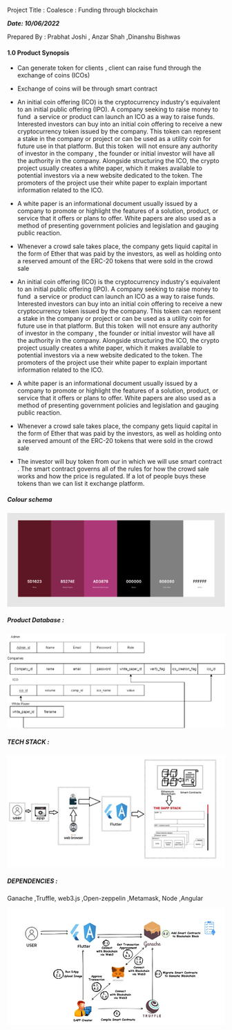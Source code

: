 Project Title : Coalesce : Funding through blockchain


***Date: 10/06/2022***                                  

Prepared By : Prabhat Joshi , Anzar Shah ,Dinanshu Bishwas

#### 1.0 Product Synopsis 
- Can generate token for clients , client can raise fund through the exchange of coins (ICOs)
- Exchange of coins will be through smart contract
- An initial coin offering (ICO) is the cryptocurrency industry's equivalent to an initial public offering (IPO). A company seeking to raise money to fund  a service or product can launch an ICO as a way to raise funds. Interested investors can buy into an initial coin offering to receive a new cryptocurrency token issued by the company. This token can represent a stake in the company or project or can be used as a utility coin for future use in that platform. But this token  will not ensure any authority of investor in the company , the founder or initial investor will have all the authority in the company. Alongside structuring the ICO, the crypto project usually creates a white paper, which it makes available to potential investors via a new website dedicated to the token. The promoters of the project use their white paper to explain important information related to the ICO.

- A white paper is an informational document usually issued by a company to promote or highlight the features of a solution, product, or service that it offers or plans to offer. White papers are also used as a method of presenting government policies and legislation and gauging public reaction.

- Whenever a crowd sale takes place, the company gets liquid capital in the form of Ether that was paid by the investors, as well as holding onto a reserved amount of the ERC-20 tokens that were sold in the crowd sale
- An initial coin offering (ICO) is the cryptocurrency industry's equivalent to an initial public offering (IPO). A company seeking to raise money to fund  a service or product can launch an ICO as a way to raise funds. Interested investors can buy into an initial coin offering to receive a new cryptocurrency token issued by the company. This token can represent a stake in the company or project or can be used as a utility coin for future use in that platform. But this token  will not ensure any authority of investor in the company , the founder or initial investor will have all the authority in the company. Alongside structuring the ICO, the crypto project usually creates a white paper, which it makes available to potential investors via a new website dedicated to the token. The promoters of the project use their white paper to explain important information related to the ICO.

- A white paper is an informational document usually issued by a company to promote or highlight the features of a solution, product, or service that it offers or plans to offer. White papers are also used as a method of presenting government policies and legislation and gauging public reaction.

- Whenever a crowd sale takes place, the company gets liquid capital in the form of Ether that was paid by the investors, as well as holding onto a reserved amount of the ERC-20 tokens that were sold in the crowd sale

- The investor will buy token from our in which we will use smart contract . The smart contract governs all of the rules for how the crowd sale works and how the price is regulated.
If a lot of people buys these tokens than we can list it exchange platform.




##### Colour schema 

![image](./Doc/color.png)




##### Product Database :

![image](./Doc/schema.jpg)
    
##### TECH STACK :

![image](./Doc/tech.jpeg)

##### DEPENDENCIES :

Ganache ,Truffle, web3.js ,Open-zeppelin ,Metamask, Node ,Angular

![image](./Doc/depend.jpeg)


